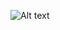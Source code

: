 <img
  src="https://res.cloudinary.com/skorpioklima/image/upload/v1706085481/pf_zfzxt6.jpg"
  alt="Alt text"
  title="Optional title"
  style="display: inline-block; margin: 0 auto; max-width: 300px">
